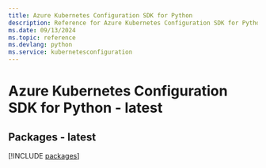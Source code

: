 ```yaml
---
title: Azure Kubernetes Configuration SDK for Python
description: Reference for Azure Kubernetes Configuration SDK for Python
ms.date: 09/13/2024
ms.topic: reference
ms.devlang: python
ms.service: kubernetesconfiguration
---
```

# Azure Kubernetes Configuration SDK for Python - latest
## Packages - latest
[!INCLUDE [packages](kubernetes-configuration-index.md)]